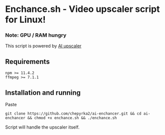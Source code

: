 # Enchance.sh - Video upscaler script for Linux!
### Note: GPU / RAM hungry
This script is powered by [AI upscaler](https://github.com/tool3/upscaler-cli)

## Requirements
```
npm >= 11.4.2
ffmpeg >= 7.1.1
```
## Installation and running
Paste 
``` 
git clone https://github.com/chepyrka2/ai-enchancer.git && cd ai-enchancer && chmod +x enchance.sh && ./enchance.sh
```
Script will handle the upscaler itself.
